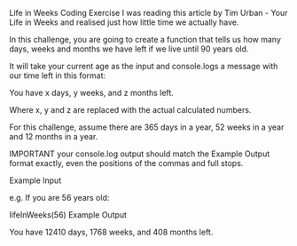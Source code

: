Life in Weeks Coding Exercise
I was reading this article by Tim Urban - Your Life in Weeks and realised just how little time we actually have.

In this challenge, you are going to create a function that tells us how many days, weeks and months we have left if we live until 90 years old.



It will take your current age as the input and console.logs a message with our time left in this format:

You have x days, y weeks, and z months left.

Where x, y and z are replaced with the actual calculated numbers.



For this challenge, assume there are 365 days in a year, 52 weeks in a year and 12 months in a year.



IMPORTANT your console.log output should match the Example Output format exactly, even the positions of the commas and full stops.

Example Input

e.g. If you are 56 years old:

lifeInWeeks(56)
Example Output

You have 12410 days, 1768 weeks, and 408 months left.